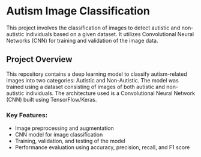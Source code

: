 # Autism Image Classification

This project involves the classification of images to detect autistic and non-autistic individuals based on a given dataset. It utilizes Convolutional Neural Networks (CNN) for training and validation of the image data.


## Project Overview
This repository contains a deep learning model to classify autism-related images into two categories: Autistic and Non-Autistic. The model was trained using a dataset consisting of images of both autistic and non-autistic individuals. The architecture used is a Convolutional Neural Network (CNN) built using TensorFlow/Keras.

### Key Features:
- Image preprocessing and augmentation
- CNN model for image classification
- Training, validation, and testing of the model
- Performance evaluation using accuracy, precision, recall, and F1 score

